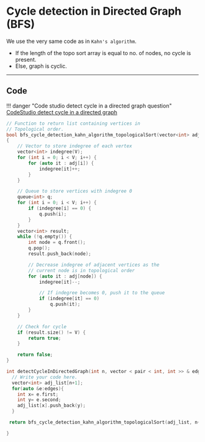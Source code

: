 # Cycle detection in Directed Graph (BFS)

We use the very same code as in `Kahn's algorithm`.

- If the length of the topo sort array is equal to no. of nodes, no cycle is present.
- Else, graph is cyclic.

---

## Code

!!! danger "Code studio detect cycle in a directed graph question"
    <a href="https://www.naukri.com/code360/problems/detect-cycle-in-a-directed-graph_1062626?leftPanelTabValue=PROBLEM" target="_blank">CodeStudio detect cycle in a directed graph</a>

```cpp
// Function to return list containing vertices in
// Topological order.
bool bfs_cycle_detection_kahn_algorithm_topologicalSort(vector<int> adj[], int V)
{
    // Vector to store indegree of each vertex
    vector<int> indegree(V);
    for (int i = 0; i < V; i++) {
        for (auto it : adj[i]) {
            indegree[it]++;
        }
    }

    // Queue to store vertices with indegree 0
    queue<int> q;
    for (int i = 0; i < V; i++) {
        if (indegree[i] == 0) {
            q.push(i);
        }
    }
    vector<int> result;
    while (!q.empty()) {
        int node = q.front();
        q.pop();
        result.push_back(node);

        // Decrease indegree of adjacent vertices as the
        // current node is in topological order
        for (auto it : adj[node]) {
            indegree[it]--;

            // If indegree becomes 0, push it to the queue
            if (indegree[it] == 0)
                q.push(it);
        }
    }

    // Check for cycle
    if (result.size() != V) {
        return true;
    }

    return false;
}

int detectCycleInDirectedGraph(int n, vector < pair < int, int >> & edges) {
  // Write your code here.
  vector<int> adj_list[n+1];
  for(auto &e:edges){
    int x= e.first;
    int y= e.second;
    adj_list[x].push_back(y);
  }

 return bfs_cycle_detection_kahn_algorithm_topologicalSort(adj_list, n+1);

}
```